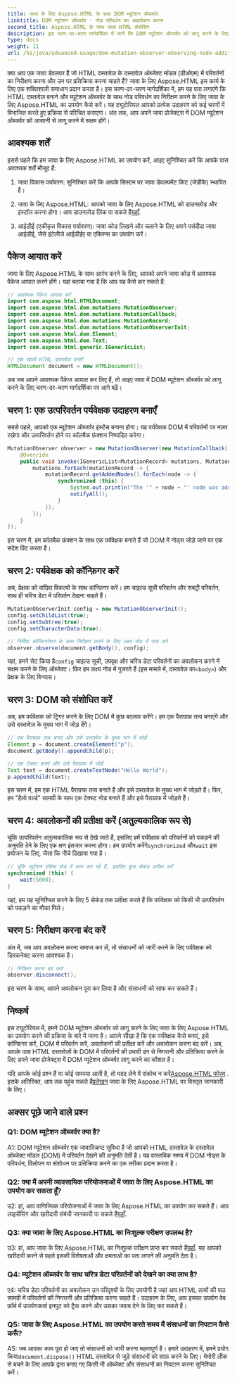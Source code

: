 ```yaml
---
title: जावा के लिए Aspose.HTML के साथ DOM म्यूटेशन ऑब्जर्वर
linktitle: DOM म्यूटेशन ऑब्जर्वर - नोड परिवर्धन का अवलोकन करना
second_title: Aspose.HTML के साथ जावा HTML प्रोसेसिंग
description: इस चरण-दर-चरण मार्गदर्शिका में जानें कि DOM म्यूटेशन ऑब्जर्वर को लागू करने के लिए जावा के लिए Aspose.HTML का उपयोग कैसे करें। DOM परिवर्तनों की प्रभावी ढंग से निगरानी करें और उन पर प्रतिक्रिया करें।
type: docs
weight: 11
url: /hi/java/advanced-usage/dom-mutation-observer-observing-node-additions/
---
```


क्या आप एक जावा डेवलपर हैं जो HTML दस्तावेज़ के दस्तावेज़ ऑब्जेक्ट मॉडल (डीओएम) में परिवर्तनों का निरीक्षण करना और उन पर प्रतिक्रिया करना चाहते हैं? जावा के लिए Aspose.HTML इस कार्य के लिए एक शक्तिशाली समाधान प्रदान करता है। इस चरण-दर-चरण मार्गदर्शिका में, हम यह पता लगाएंगे कि HTML दस्तावेज़ बनाने और म्यूटेशन ऑब्जर्वर के साथ नोड परिवर्धन का निरीक्षण करने के लिए जावा के लिए Aspose.HTML का उपयोग कैसे करें। यह ट्यूटोरियल आपको प्रत्येक उदाहरण को कई चरणों में विभाजित करते हुए प्रक्रिया से परिचित कराएगा। अंत तक, आप अपने जावा प्रोजेक्ट्स में DOM म्यूटेशन ऑब्जर्वर को आसानी से लागू करने में सक्षम होंगे।

## आवश्यक शर्तें

इससे पहले कि हम जावा के लिए Aspose.HTML का उपयोग करें, आइए सुनिश्चित करें कि आपके पास आवश्यक शर्तें मौजूद हैं:

1. जावा विकास पर्यावरण: सुनिश्चित करें कि आपके सिस्टम पर जावा डेवलपमेंट किट (जेडीके) स्थापित है।

2.  जावा के लिए Aspose.HTML: आपको जावा के लिए Aspose.HTML को डाउनलोड और इंस्टॉल करना होगा। आप डाउनलोड लिंक पा सकते हैं[यहाँ](https://releases.aspose.com/html/java/).

3. आईडीई (एकीकृत विकास पर्यावरण): जावा कोड लिखने और चलाने के लिए अपने पसंदीदा जावा आईडीई, जैसे इंटेलीजे आईडीईए या एक्लिप्स का उपयोग करें।

## पैकेज आयात करें

जावा के लिए Aspose.HTML के साथ आरंभ करने के लिए, आपको अपने जावा कोड में आवश्यक पैकेज आयात करने होंगे। यहां बताया गया है कि आप यह कैसे कर सकते हैं:

```java
// आवश्यक पैकेज आयात करें
import com.aspose.html.HTMLDocument;
import com.aspose.html.dom.mutations.MutationObserver;
import com.aspose.html.dom.mutations.MutationCallback;
import com.aspose.html.dom.mutations.MutationRecord;
import com.aspose.html.dom.mutations.MutationObserverInit;
import com.aspose.html.dom.Element;
import com.aspose.html.dom.Text;
import com.aspose.html.generic.IGenericList;

// एक खाली HTML दस्तावेज़ बनाएँ
HTMLDocument document = new HTMLDocument();
```

अब जब आपने आवश्यक पैकेज आयात कर लिए हैं, तो आइए जावा में DOM म्यूटेशन ऑब्जर्वर को लागू करने के लिए चरण-दर-चरण मार्गदर्शिका पर आगे बढ़ें।

## चरण 1: एक उत्परिवर्तन पर्यवेक्षक उदाहरण बनाएँ

सबसे पहले, आपको एक म्यूटेशन ऑब्जर्वर इंस्टेंस बनाना होगा। यह पर्यवेक्षक DOM में परिवर्तनों पर नज़र रखेगा और उत्परिवर्तन होने पर कॉलबैक फ़ंक्शन निष्पादित करेगा।

```java
MutationObserver observer = new MutationObserver(new MutationCallback() {
    @Override
    public void invoke(IGenericList<MutationRecord> mutations, MutationObserver mutationObserver) {
        mutations.forEach(mutationRecord -> {
            mutationRecord.getAddedNodes().forEach(node -> {
                synchronized (this) {
                    System.out.println("The '" + node + "' node was added to the document.");
                    notifyAll();
                }
            });
        });
    }
});
```

इस चरण में, हम कॉलबैक फ़ंक्शन के साथ एक पर्यवेक्षक बनाते हैं जो DOM में नोड्स जोड़े जाने पर एक संदेश प्रिंट करता है।

## चरण 2: पर्यवेक्षक को कॉन्फ़िगर करें

अब, प्रेक्षक को वांछित विकल्पों के साथ कॉन्फ़िगर करें। हम चाइल्ड सूची परिवर्तन और सबट्री परिवर्तन, साथ ही चरित्र डेटा में परिवर्तन देखना चाहते हैं।

```java
MutationObserverInit config = new MutationObserverInit();
config.setChildList(true);
config.setSubtree(true);
config.setCharacterData(true);

// निर्दिष्ट कॉन्फ़िगरेशन के साथ निरीक्षण करने के लिए लक्ष्य नोड में पास करें
observer.observe(document.getBody(), config);
```

 यहां, हमने सेट किया है`config` चाइल्ड सूची, उपवृक्ष और चरित्र डेटा परिवर्तनों का अवलोकन करने में सक्षम करने के लिए ऑब्जेक्ट। फिर हम लक्ष्य नोड में गुजरते हैं (इस मामले में, दस्तावेज़ का`<body>`) और प्रेक्षक के लिए विन्यास।

## चरण 3: DOM को संशोधित करें

अब, हम पर्यवेक्षक को ट्रिगर करने के लिए DOM में कुछ बदलाव करेंगे। हम एक पैराग्राफ़ तत्व बनाएंगे और उसे दस्तावेज़ के मुख्य भाग में जोड़ देंगे।

```java
// एक पैराग्राफ़ तत्व बनाएं और उसे दस्तावेज़ के मुख्य भाग में जोड़ें
Element p = document.createElement("p");
document.getBody().appendChild(p);

// एक टेक्स्ट बनाएं और उसे पैराग्राफ में जोड़ें
Text text = document.createTextNode("Hello World");
p.appendChild(text);
```

इस चरण में, हम एक HTML पैराग्राफ तत्व बनाते हैं और इसे दस्तावेज़ के मुख्य भाग में जोड़ते हैं। फिर, हम "हैलो वर्ल्ड" सामग्री के साथ एक टेक्स्ट नोड बनाते हैं और इसे पैराग्राफ में जोड़ते हैं।

## चरण 4: अवलोकनों की प्रतीक्षा करें (अतुल्यकालिक रूप से)

चूंकि उत्परिवर्तन अतुल्यकालिक रूप से देखे जाते हैं, इसलिए हमें पर्यवेक्षक को परिवर्तनों को पकड़ने की अनुमति देने के लिए एक क्षण इंतजार करना होगा। हम उपयोग करेंगे`synchronized` और`wait` इस प्रयोजन के लिए, जैसा कि नीचे दिखाया गया है।

```java
// चूंकि म्यूटेशन एसिंक मोड में काम कर रहे हैं, इसलिए कुछ सेकंड प्रतीक्षा करें
synchronized (this) {
    wait(5000);
}
```

यहां, हम यह सुनिश्चित करने के लिए 5 सेकंड तक प्रतीक्षा करते हैं कि पर्यवेक्षक को किसी भी उत्परिवर्तन को पकड़ने का मौका मिले।

## चरण 5: निरीक्षण करना बंद करें

अंत में, जब आप अवलोकन करना समाप्त कर लें, तो संसाधनों को जारी करने के लिए पर्यवेक्षक को डिस्कनेक्ट करना आवश्यक है।

```java
// निरीक्षण करना बंद करो
observer.disconnect();
```

इस चरण के साथ, आपने अवलोकन पूरा कर लिया है और संसाधनों को साफ कर सकते हैं।

## निष्कर्ष

इस ट्यूटोरियल में, हमने DOM म्यूटेशन ऑब्जर्वर को लागू करने के लिए जावा के लिए Aspose.HTML का उपयोग करने की प्रक्रिया के बारे में जाना है। आपने सीखा है कि एक पर्यवेक्षक कैसे बनाएं, इसे कॉन्फ़िगर करें, DOM में परिवर्तन करें, अवलोकनों की प्रतीक्षा करें और अवलोकन करना बंद करें। अब, आपके पास HTML दस्तावेज़ों के DOM में परिवर्तनों की प्रभावी ढंग से निगरानी और प्रतिक्रिया करने के लिए अपने जावा प्रोजेक्ट्स में DOM म्यूटेशन ऑब्जर्वर लागू करने का कौशल है।

यदि आपके कोई प्रश्न हैं या कोई समस्या आती है, तो मदद लेने में संकोच न करें[Aspose.HTML फोरम](https://forum.aspose.com/) . इसके अतिरिक्त, आप तक पहुंच सकते हैं[प्रलेखन](https://reference.aspose.com/html/java/) जावा के लिए Aspose.HTML पर विस्तृत जानकारी के लिए।

## अक्सर पूछे जाने वाले प्रश्न

### Q1: DOM म्यूटेशन ऑब्जर्वर क्या है?

A1: DOM म्यूटेशन ऑब्जर्वर एक जावास्क्रिप्ट सुविधा है जो आपको HTML दस्तावेज़ के दस्तावेज़ ऑब्जेक्ट मॉडल (DOM) में परिवर्तन देखने की अनुमति देती है। यह वास्तविक समय में DOM नोड्स के परिवर्धन, विलोपन या संशोधन पर प्रतिक्रिया करने का एक तरीका प्रदान करता है।

### Q2: क्या मैं अपनी व्यावसायिक परियोजनाओं में जावा के लिए Aspose.HTML का उपयोग कर सकता हूँ?

 उ2: हां, आप वाणिज्यिक परियोजनाओं में जावा के लिए Aspose.HTML का उपयोग कर सकते हैं। आप लाइसेंसिंग और खरीदारी संबंधी जानकारी पा सकते हैं[यहाँ](https://purchase.aspose.com/buy).

### Q3: क्या जावा के लिए Aspose.HTML का निःशुल्क परीक्षण उपलब्ध है?

 उ3: हां, आप जावा के लिए Aspose.HTML का निःशुल्क परीक्षण प्राप्त कर सकते हैं[यहाँ](https://releases.aspose.com/). यह आपको खरीदारी करने से पहले इसकी विशेषताओं और क्षमताओं का पता लगाने की अनुमति देता है।

### Q4: म्यूटेशन ऑब्जर्वर के साथ चरित्र डेटा परिवर्तनों को देखने का क्या लाभ है?

ए4: चरित्र डेटा परिवर्तनों का अवलोकन उन परिदृश्यों के लिए उपयोगी है जहां आप HTML तत्वों की पाठ सामग्री में परिवर्तनों की निगरानी और प्रतिक्रिया करना चाहते हैं। उदाहरण के लिए, आप इसका उपयोग वेब फ़ॉर्म में उपयोगकर्ता इनपुट को ट्रैक करने और उसका जवाब देने के लिए कर सकते हैं।

### Q5: जावा के लिए Aspose.HTML का उपयोग करते समय मैं संसाधनों का निपटान कैसे करूँ?

 A5: जब आपका काम पूरा हो जाए तो संसाधनों को जारी करना महत्वपूर्ण है। हमारे उदाहरण में, हमने प्रयोग किया`document.dispose()` HTML दस्तावेज़ से जुड़े संसाधनों को साफ़ करने के लिए। मेमोरी लीक से बचने के लिए आपके द्वारा बनाए गए किसी भी ऑब्जेक्ट और संसाधनों का निपटान करना सुनिश्चित करें।